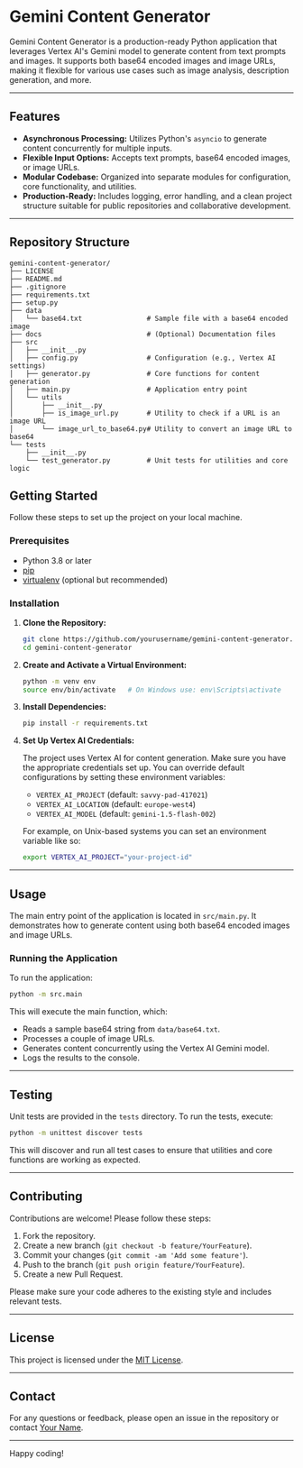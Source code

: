 
# Gemini Content Generator

Gemini Content Generator is a production-ready Python application that leverages Vertex AI's Gemini model to generate content from text prompts and images. It supports both base64 encoded images and image URLs, making it flexible for various use cases such as image analysis, description generation, and more.

---

## Features

- **Asynchronous Processing:** Utilizes Python's `asyncio` to generate content concurrently for multiple inputs.
- **Flexible Input Options:** Accepts text prompts, base64 encoded images, or image URLs.
- **Modular Codebase:** Organized into separate modules for configuration, core functionality, and utilities.
- **Production-Ready:** Includes logging, error handling, and a clean project structure suitable for public repositories and collaborative development.

---

## Repository Structure

```
gemini-content-generator/
├── LICENSE
├── README.md
├── .gitignore
├── requirements.txt
├── setup.py
├── data
│   └── base64.txt                # Sample file with a base64 encoded image
├── docs                          # (Optional) Documentation files
├── src
│   ├── __init__.py
│   ├── config.py                 # Configuration (e.g., Vertex AI settings)
│   ├── generator.py              # Core functions for content generation
│   ├── main.py                   # Application entry point
│   └── utils
│       ├── __init__.py
│       ├── is_image_url.py       # Utility to check if a URL is an image URL
│       └── image_url_to_base64.py# Utility to convert an image URL to base64
└── tests
    ├── __init__.py
    └── test_generator.py         # Unit tests for utilities and core logic
```

## Getting Started

Follow these steps to set up the project on your local machine.

### Prerequisites

- Python 3.8 or later
- [pip](https://pip.pypa.io/en/stable/)
- [virtualenv](https://virtualenv.pypa.io/en/latest/) (optional but recommended)

### Installation

1. **Clone the Repository:**

   ```bash
   git clone https://github.com/yourusername/gemini-content-generator.git
   cd gemini-content-generator
   ```

2. **Create and Activate a Virtual Environment:**

   ```bash
   python -m venv env
   source env/bin/activate   # On Windows use: env\Scripts\activate
   ```

3. **Install Dependencies:**

   ```bash
   pip install -r requirements.txt
   ```

4. **Set Up Vertex AI Credentials:**

   The project uses Vertex AI for content generation. Make sure you have the appropriate credentials set up. You can override default configurations by setting these environment variables:

   - `VERTEX_AI_PROJECT` (default: `savvy-pad-417021`)
   - `VERTEX_AI_LOCATION` (default: `europe-west4`)
   - `VERTEX_AI_MODEL` (default: `gemini-1.5-flash-002`)

   For example, on Unix-based systems you can set an environment variable like so:

   ```bash
   export VERTEX_AI_PROJECT="your-project-id"
   ```

---

## Usage

The main entry point of the application is located in `src/main.py`. It demonstrates how to generate content using both base64 encoded images and image URLs.

### Running the Application

To run the application:

```bash
python -m src.main
```

This will execute the main function, which:
- Reads a sample base64 string from `data/base64.txt`.
- Processes a couple of image URLs.
- Generates content concurrently using the Vertex AI Gemini model.
- Logs the results to the console.

---

## Testing

Unit tests are provided in the `tests` directory. To run the tests, execute:

```bash
python -m unittest discover tests
```

This will discover and run all test cases to ensure that utilities and core functions are working as expected.

---

## Contributing

Contributions are welcome! Please follow these steps:

1. Fork the repository.
2. Create a new branch (`git checkout -b feature/YourFeature`).
3. Commit your changes (`git commit -am 'Add some feature'`).
4. Push to the branch (`git push origin feature/YourFeature`).
5. Create a new Pull Request.

Please make sure your code adheres to the existing style and includes relevant tests.

---

## License

This project is licensed under the [MIT License](LICENSE).

---

## Contact

For any questions or feedback, please open an issue in the repository or contact [Your Name](mailto:your.email@example.com).

---

Happy coding!
```